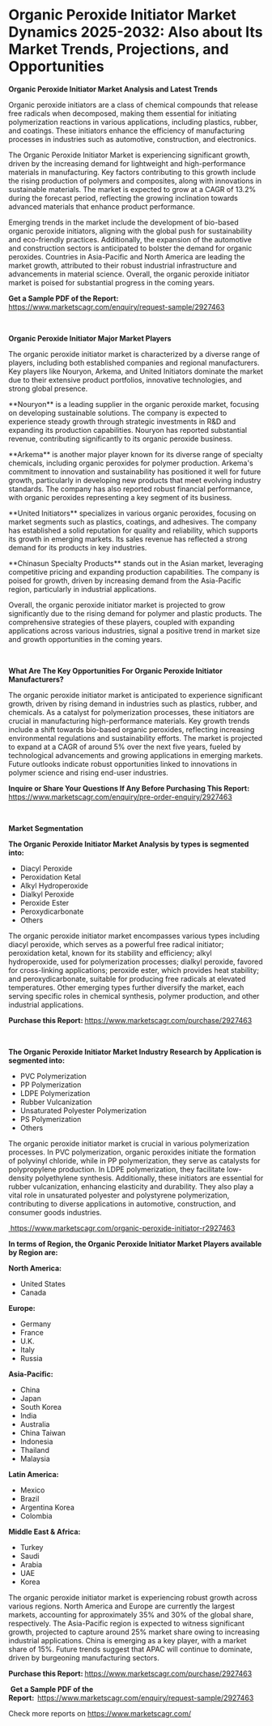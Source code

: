 <p><h1>Organic Peroxide Initiator Market Dynamics 2025-2032: Also about Its Market Trends, Projections, and Opportunities</h1></p><p><strong>Organic Peroxide Initiator Market Analysis and Latest Trends</strong></p>
<p><p>Organic peroxide initiators are a class of chemical compounds that release free radicals when decomposed, making them essential for initiating polymerization reactions in various applications, including plastics, rubber, and coatings. These initiators enhance the efficiency of manufacturing processes in industries such as automotive, construction, and electronics.</p><p>The Organic Peroxide Initiator Market is experiencing significant growth, driven by the increasing demand for lightweight and high-performance materials in manufacturing. Key factors contributing to this growth include the rising production of polymers and composites, along with innovations in sustainable materials. The market is expected to grow at a CAGR of 13.2% during the forecast period, reflecting the growing inclination towards advanced materials that enhance product performance.</p><p>Emerging trends in the market include the development of bio-based organic peroxide initiators, aligning with the global push for sustainability and eco-friendly practices. Additionally, the expansion of the automotive and construction sectors is anticipated to bolster the demand for organic peroxides. Countries in Asia-Pacific and North America are leading the market growth, attributed to their robust industrial infrastructure and advancements in material science. Overall, the organic peroxide initiator market is poised for substantial progress in the coming years.</p></p>
<p><strong>Get a Sample PDF of the Report:&nbsp;</strong> <a href="https://www.marketscagr.com/enquiry/request-sample/2927463?utm_campaign=2565&utm_medium=2&utm_source=Github&utm_content=ia&utm_term=12032025&utm_id=organic-peroxide-initiator">https://www.marketscagr.com/enquiry/request-sample/2927463</a></p>
<p>&nbsp;</p>
<p><strong>Organic Peroxide Initiator Major Market Players</strong></p>
<p><p>The organic peroxide initiator market is characterized by a diverse range of players, including both established companies and regional manufacturers. Key players like Nouryon, Arkema, and United Initiators dominate the market due to their extensive product portfolios, innovative technologies, and strong global presence.</p><p>**Nouryon** is a leading supplier in the organic peroxide market, focusing on developing sustainable solutions. The company is expected to experience steady growth through strategic investments in R&D and expanding its production capabilities. Nouryon has reported substantial revenue, contributing significantly to its organic peroxide business.</p><p>**Arkema** is another major player known for its diverse range of specialty chemicals, including organic peroxides for polymer production. Arkema's commitment to innovation and sustainability has positioned it well for future growth, particularly in developing new products that meet evolving industry standards. The company has also reported robust financial performance, with organic peroxides representing a key segment of its business.</p><p>**United Initiators** specializes in various organic peroxides, focusing on market segments such as plastics, coatings, and adhesives. The company has established a solid reputation for quality and reliability, which supports its growth in emerging markets. Its sales revenue has reflected a strong demand for its products in key industries.</p><p>**Chinasun Specialty Products** stands out in the Asian market, leveraging competitive pricing and expanding production capabilities. The company is poised for growth, driven by increasing demand from the Asia-Pacific region, particularly in industrial applications.</p><p>Overall, the organic peroxide initiator market is projected to grow significantly due to the rising demand for polymer and plastic products. The comprehensive strategies of these players, coupled with expanding applications across various industries, signal a positive trend in market size and growth opportunities in the coming years.</p></p>
<p>&nbsp;</p>
<p><strong>What Are The Key Opportunities For Organic Peroxide Initiator Manufacturers?</strong></p>
<p><p>The organic peroxide initiator market is anticipated to experience significant growth, driven by rising demand in industries such as plastics, rubber, and chemicals. As a catalyst for polymerization processes, these initiators are crucial in manufacturing high-performance materials. Key growth trends include a shift towards bio-based organic peroxides, reflecting increasing environmental regulations and sustainability efforts. The market is projected to expand at a CAGR of around 5% over the next five years, fueled by technological advancements and growing applications in emerging markets. Future outlooks indicate robust opportunities linked to innovations in polymer science and rising end-user industries.</p></p>
<p><strong>Inquire or Share Your Questions If Any Before Purchasing This Report:</strong> <a href="https://www.marketscagr.com/enquiry/pre-order-enquiry/2927463?utm_campaign=2565&utm_medium=2&utm_source=Github&utm_content=ia&utm_term=12032025&utm_id=organic-peroxide-initiator">https://www.marketscagr.com/enquiry/pre-order-enquiry/2927463</a></p>
<p>&nbsp;</p>
<p><strong>Market Segmentation</strong></p>
<p><strong>The Organic Peroxide Initiator Market Analysis by types is segmented into:</strong></p>
<p><ul><li>Diacyl Peroxide</li><li>Peroxidation Ketal</li><li>Alkyl Hydroperoxide</li><li>Dialkyl Peroxide</li><li>Peroxide Ester</li><li>Peroxydicarbonate</li><li>Others</li></ul></p>
<p><p>The organic peroxide initiator market encompasses various types including diacyl peroxide, which serves as a powerful free radical initiator; peroxidation ketal, known for its stability and efficiency; alkyl hydroperoxide, used for polymerization processes; dialkyl peroxide, favored for cross-linking applications; peroxide ester, which provides heat stability; and peroxydicarbonate, suitable for producing free radicals at elevated temperatures. Other emerging types further diversify the market, each serving specific roles in chemical synthesis, polymer production, and other industrial applications.</p></p>
<p><strong>Purchase this Report:&nbsp;</strong><a href="https://www.marketscagr.com/purchase/2927463?utm_campaign=2565&utm_medium=2&utm_source=Github&utm_content=ia&utm_term=12032025&utm_id=organic-peroxide-initiator">https://www.marketscagr.com/purchase/2927463</a></p>
<p>&nbsp;</p>
<p><strong>The Organic Peroxide Initiator Market Industry Research by Application is segmented into:</strong></p>
<p><ul><li>PVC Polymerization</li><li>PP Polymerization</li><li>LDPE Polymerization</li><li>Rubber Vulcanization</li><li>Unsaturated Polyester Polymerization</li><li>PS Polymerization</li><li>Others</li></ul></p>
<p><p>The organic peroxide initiator market is crucial in various polymerization processes. In PVC polymerization, organic peroxides initiate the formation of polyvinyl chloride, while in PP polymerization, they serve as catalysts for polypropylene production. In LDPE polymerization, they facilitate low-density polyethylene synthesis. Additionally, these initiators are essential for rubber vulcanization, enhancing elasticity and durability. They also play a vital role in unsaturated polyester and polystyrene polymerization, contributing to diverse applications in automotive, construction, and consumer goods industries.</p></p>
<p><a href="https://www.marketscagr.com/organic-peroxide-initiator-r2927463?utm_campaign=2565&utm_medium=2&utm_source=Github&utm_content=ia&utm_term=12032025&utm_id=organic-peroxide-initiator">&nbsp;https://www.marketscagr.com/organic-peroxide-initiator-r2927463</a></p>
<p><strong>In terms of Region, the Organic Peroxide Initiator Market Players available by Region are:</strong></p>
<p>
    <p> <strong> North America: </strong>
        <ul>
            <li>United States</li>
            <li>Canada</li>
        </ul>
        </p> 
    <p> <strong> Europe: </strong>
        <ul>
            <li>Germany</li>
            <li>France</li>
            <li>U.K.</li>
            <li>Italy</li>
            <li>Russia</li>
        </ul>
        </p> 
    <p> <strong> Asia-Pacific: </strong>
        <ul>
            <li>China</li>
            <li>Japan</li>
            <li>South Korea</li>
            <li>India</li>
            <li>Australia</li>
            <li>China Taiwan</li>
            <li>Indonesia</li>
            <li>Thailand</li>
            <li>Malaysia</li>
        </ul>
        </p> 
    <p> <strong> Latin America: </strong>
        <ul>
            <li>Mexico</li>
            <li>Brazil</li>
            <li>Argentina Korea</li>
            <li>Colombia</li>
        </ul>
        </p> 
    <p> <strong> Middle East & Africa: </strong>
        <ul>
            <li>Turkey</li>
            <li>Saudi</li>
            <li>Arabia</li>
            <li>UAE</li>
            <li>Korea</li>
        </ul>
    </p>
    </p>
<p><p>The organic peroxide initiator market is experiencing robust growth across various regions. North America and Europe are currently the largest markets, accounting for approximately 35% and 30% of the global share, respectively. The Asia-Pacific region is expected to witness significant growth, projected to capture around 25% market share owing to increasing industrial applications. China is emerging as a key player, with a market share of 15%. Future trends suggest that APAC will continue to dominate, driven by burgeoning manufacturing sectors.</p></p>
<p><strong>Purchase this Report: </strong><a href="https://www.marketscagr.com/purchase/2927463?utm_campaign=2565&utm_medium=2&utm_source=Github&utm_content=ia&utm_term=12032025&utm_id=organic-peroxide-initiator">https://www.marketscagr.com/purchase/2927463</a></p>
<p>&nbsp;<strong>Get a Sample PDF of the Report:&nbsp;&nbsp;</strong><a href="https://www.marketscagr.com/enquiry/request-sample/2927463?utm_campaign=2565&utm_medium=2&utm_source=Github&utm_content=ia&utm_term=12032025&utm_id=organic-peroxide-initiator">https://www.marketscagr.com/enquiry/request-sample/2927463</a></p>
<p><strong></strong></p>
<p>Check more reports on <a href="https://www.marketscagr.com/?utm_campaign=2565&utm_medium=2&utm_source=Github&utm_content=ia&utm_term=12032025&utm_id=organic-peroxide-initiator">https://www.marketscagr.com/</a></p>